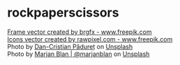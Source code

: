 # rockpaperscissors
<div><a href="https://www.freepik.com/vectors/frame">Frame vector created by brgfx - www.freepik.com</a></div>

<div><a href='https://www.freepik.com/vectors/icons'>Icons vector created by rawpixel.com - www.freepik.com</a></div>

<div>Photo by <a href="https://unsplash.com/@dancristianp?utm_source=unsplash&utm_medium=referral&utm_content=creditCopyText">Dan-Cristian Pădureț</a> on <a href="https://unsplash.com/s/photos/paper?utm_source=unsplash&utm_medium=referral&utm_content=creditCopyText">Unsplash</a></div>

<div>Photo by <a href="https://unsplash.com/@marjan_blan?utm_source=unsplash&utm_medium=referral&utm_content=creditCopyText">Marjan Blan | @marjanblan</a> on <a href="https://unsplash.com/s/photos/paper-background?utm_source=unsplash&utm_medium=referral&utm_content=creditCopyText">Unsplash</a></div>
  